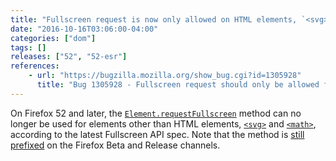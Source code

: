 ```yaml
---
title: "Fullscreen request is now only allowed on HTML elements, `<svg>` and `<math>`"
date: "2016-10-16T03:06:00-04:00"
categories: ["dom"]
tags: []
releases: ["52", "52-esr"]
references:
    - url: "https://bugzilla.mozilla.org/show_bug.cgi?id=1305928"
      title: "Bug 1305928 - Fullscreen request should only be allowed for HTML element, <svg>, and <math>"
---
```

On Firefox 52 and later, the [`Element.requestFullscreen`](https://developer.mozilla.org/docs/Web/API/Element/requestFullscreen) method can no longer be used for elements other than HTML elements, [`<svg>`](https://developer.mozilla.org/docs/Web/SVG/Element/svg) and [`<math>`](https://developer.mozilla.org/docs/Web/MathML/Element/math), according to the latest Fullscreen API spec. Note that the method is [still prefixed](https://www.fxsitecompat.dev/en-CA/docs/2016/fullscreen-api-has-been-unprefixed-in-non-release-builds/) on the Firefox Beta and Release channels.
